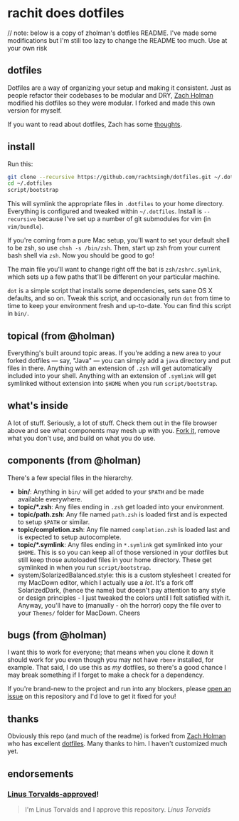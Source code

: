 # rachit does dotfiles
// note: below is a copy of zholman's dotfiles README. I've made some modifications
but I'm still too lazy to change the README too much. Use at your own risk

## dotfiles
Dotfiles are a way of organizing your setup and making it consistent. Just as people
refactor their codebases to be modular and DRY, [Zach Holman](https://github.com/holman)
modified his dotfiles so they were modular. I forked and made this own version for myself.

If you want to read about dotfiles, Zach has some [thoughts](http://zachholman.com/2010/08/dotfiles-are-meant-to-be-forked/).

## install

Run this:

```sh
git clone --recursive https://github.com/rachtsingh/dotfiles.git ~/.dotfiles
cd ~/.dotfiles
script/bootstrap
```

This will symlink the appropriate files in `.dotfiles` to your home directory.
Everything is configured and tweaked within `~/.dotfiles`. Install is `--recursive`
because I've set up a number of git submodules for vim (in `vim/bundle`).

If you're coming from a pure Mac setup, you'll want to set your default shell to be
zsh, so use `chsh -s /bin/zsh`. Then, start up zsh from your current bash shell 
via `zsh`. Now you should be good to go!

The main file you'll want to change right off the bat is `zsh/zshrc.symlink`,
which sets up a few paths that'll be different on your particular machine.

`dot` is a simple script that installs some dependencies, sets sane OS X
defaults, and so on. Tweak this script, and occasionally run `dot` from
time to time to keep your environment fresh and up-to-date. You can find
this script in `bin/`.

## topical (from @holman)

Everything's built around topic areas. If you're adding a new area to your
forked dotfiles — say, "Java" — you can simply add a `java` directory and put
files in there. Anything with an extension of `.zsh` will get automatically
included into your shell. Anything with an extension of `.symlink` will get
symlinked without extension into `$HOME` when you run `script/bootstrap`.

## what's inside

A lot of stuff. Seriously, a lot of stuff. Check them out in the file browser
above and see what components may mesh up with you.
[Fork it](https://github.com/holman/dotfiles/fork), remove what you don't
use, and build on what you do use.

## components (from @holman)

There's a few special files in the hierarchy.

- **bin/**: Anything in `bin/` will get added to your `$PATH` and be made
  available everywhere.
- **topic/\*.zsh**: Any files ending in `.zsh` get loaded into your
  environment.
- **topic/path.zsh**: Any file named `path.zsh` is loaded first and is
  expected to setup `$PATH` or similar.
- **topic/completion.zsh**: Any file named `completion.zsh` is loaded
  last and is expected to setup autocomplete.
- **topic/\*.symlink**: Any files ending in `*.symlink` get symlinked into
  your `$HOME`. This is so you can keep all of those versioned in your dotfiles
  but still keep those autoloaded files in your home directory. These get
  symlinked in when you run `script/bootstrap`.
- system/SolarizedBalanced.style: this is a custom stylesheet I created for 
my MacDown editor, which I actually use a *lot*. It's a fork off SolarizedDark,
(hence the name) but doesn't pay attention to any style or design principles -
I just tweaked the colors until I felt satisfied with it. Anyway, you'll have
to (manually - oh the horror) copy the file over to your `Themes/` folder for
MacDown. Cheers

## bugs (from @holman)

I want this to work for everyone; that means when you clone it down it should
work for you even though you may not have `rbenv` installed, for example. That
said, I do use this as *my* dotfiles, so there's a good chance I may break
something if I forget to make a check for a dependency.

If you're brand-new to the project and run into any blockers, please
[open an issue](https://github.com/rachtsingh/dotfiles/issues) on this repository
and I'd love to get it fixed for you!

## thanks

Obviously this repo (and much of the readme) is forked from [Zach Holman](http://github.com/holman)
who has excellent [dotfiles](http://github.com/holman/dotfiles). Many thanks to him.
I haven't customized much yet.

## endorsements
### [Linus Torvalds-approved](https://github.com/rachtsingh/dotfiles/commit/6175563d48b91442a9ee27773597fa320d4d6453)!
> I'm Linus Torvalds and I approve this repository.
*Linus Torvalds*
